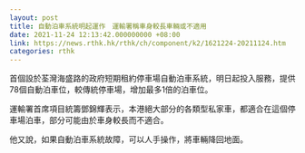 ```yaml
---
layout: post
title: 自動泊車系統明起運作　運輸署稱車身較長車輛或不適用
date: 2021-11-24 12:13:42.000000000 +08:00
link: https://news.rthk.hk/rthk/ch/component/k2/1621224-20211124.htm
categories: rthk
---
```


首個設於荃灣海盛路的政府短期租約停車場自動泊車系統，明日起投入服務，提供78個自動泊車位，較傳統停車場，增加最多1倍的泊車位。

運輸署首席項目統籌鄧錦輝表示，本港絕大部分的各類型私家車，都適合在這個停車場泊車，部分可能由於車身較長而不適合。

他又說，如果自動泊車系統故障，可以人手操作，將車輛降回地面。
